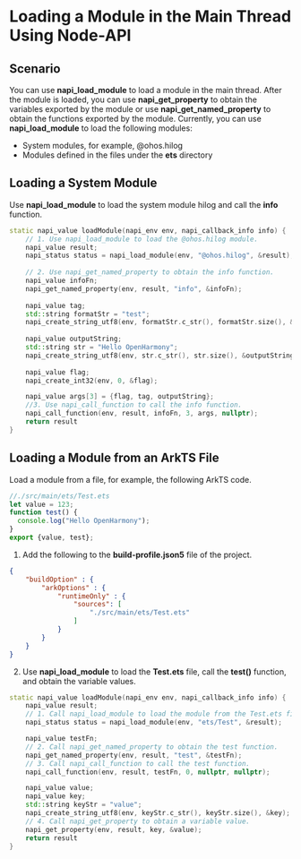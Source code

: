 # Loading a Module in the Main Thread Using Node-API

## **Scenario**
You can use **napi_load_module** to load a module in the main thread. After the module is loaded, you can use **napi_get_property** to obtain the variables exported by the module or use **napi_get_named_property** to obtain the functions exported by the module. Currently, you can use **napi_load_module** to load the following modules:
- System modules, for example, @ohos.hilog
- Modules defined in the files under the **ets** directory

## Loading a System Module
Use **napi_load_module** to load the system module hilog and call the **info** function.

```cpp
static napi_value loadModule(napi_env env, napi_callback_info info) {
    // 1. Use napi_load_module to load the @ohos.hilog module.
    napi_value result;
    napi_status status = napi_load_module(env, "@ohos.hilog", &result);
    
    // 2. Use napi_get_named_property to obtain the info function.
    napi_value infoFn;
    napi_get_named_property(env, result, "info", &infoFn);
    
    napi_value tag;
    std::string formatStr = "test";
    napi_create_string_utf8(env, formatStr.c_str(), formatStr.size(), &tag);
    
    napi_value outputString;
    std::string str = "Hello OpenHarmony";
    napi_create_string_utf8(env, str.c_str(), str.size(), &outputString);
    
    napi_value flag;
    napi_create_int32(env, 0, &flag);

    napi_value args[3] = {flag, tag, outputString};
    //3. Use napi_call_function to call the info function.
    napi_call_function(env, result, infoFn, 3, args, nullptr);
    return result
}
```

## Loading a Module from an ArkTS File
Load a module from a file, for example, the following ArkTS code.
```javascript
//./src/main/ets/Test.ets
let value = 123;
function test() {
  console.log("Hello OpenHarmony");
}
export {value, test};
```

1. Add the following to the **build-profile.json5** file of the project.
```json
{
    "buildOption" : {
        "arkOptions" : {
            "runtimeOnly" : {
                "sources": [
                    "./src/main/ets/Test.ets"
                ]
            }
        }
    }
}
```


2. Use **napi_load_module** to load the **Test.ets** file, call the **test()** function, and obtain the variable values.

```cpp
static napi_value loadModule(napi_env env, napi_callback_info info) {
    napi_value result;
    // 1. Call napi_load_module to load the module from the Test.ets file.
    napi_status status = napi_load_module(env, "ets/Test", &result);

    napi_value testFn;
    // 2. Call napi_get_named_property to obtain the test function.
    napi_get_named_property(env, result, "test", &testFn);
    // 3. Call napi_call_function to call the test function.
    napi_call_function(env, result, testFn, 0, nullptr, nullptr);

    napi_value value;
    napi_value key;
    std::string keyStr = "value";
    napi_create_string_utf8(env, keyStr.c_str(), keyStr.size(), &key);
    // 4. Call napi_get_property to obtain a variable value.
    napi_get_property(env, result, key, &value);
    return result
}
```
